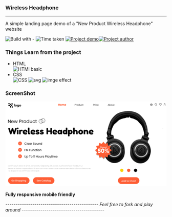 ### Wireless Headphone
-----
A simple landing page demo of a "New Product Wireless Headphone" website

![Build with -](https://img.shields.io/badge/Build%20with-HTML%26CSS-orange) ![Time taken](https://img.shields.io/badge/Time%20Taken-06%20hrs%20%2000%20mins-blue) [![Project demo](https://img.shields.io/badge/Live%20Demo-Click%20me-success)](https://wirelessheadphone.netlify.app/ "project demo")[![Project author](https://img.shields.io/badge/Author-Ngamlenmang%20Touthang-9cf)](https://github.com/MTouthang/ "MTouthang")


### Things Learn from the project
- HTML   
![HTMl basic](https://img.shields.io/badge/-tags%20an%20structuring%20of%20tag-blue)     
- CSS  
![CSS](https://img.shields.io/badge/-Positioning%20and%20flex%20box%20-orange)
![svg](https://img.shields.io/badge/svg-working%20with%20svg%20image-lightgrey)
![imge effect](https://img.shields.io/badge/filter%3Adrop--shadow()-applyig%20filter%20drop%20shadow%20on%20image-blue)

### ScreenShot
![Project screenshot](./thumbnail.png)

**Fully responsive mobile friendly**


*--------------------------------------------- Feel free to fork and play around ----------------------------------------*
